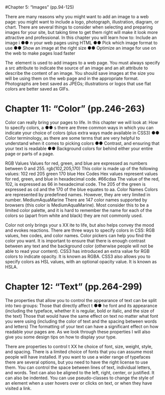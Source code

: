 #Chapter 5: “Images” (pp.94-125) 

There are many reasons why you might
want to add an image to a web page: you
might want to include a logo, photograph,
illustration, diagram, or chart.
There are several things to consider when selecting and
preparing images for your site, but taking time to get them
right will make it look more attractive and professional.
In this chapter you will learn how to:
Include an image i ●● n your web pages using HTML
●● Pick which image format to use
●● Show an image at the right size
●● Optimize an image for use on the web to make pages
load faster

The <img> element is used to add images to a
web page.
You must always specify a src attribute to indicate the
source of an image and an alt attribute to describe the
content of an image.
You should save images at the size you will be using
them on the web page and in the appropriate format.
Photographs are best saved as JPEGs; illustrations or
logos that use flat colors are better saved as GIFs.




# Chapter 11: “Color” (pp.246-263)

Color can really bring your pages to life.
In this chapter we will look at:
How to specify colors, a ●● s there are three common ways in
which you can indicate your choice of colors (plus extra
ways made available in CSS3)
●● Color terminology, as there are some terms that are very
helpful to understand when it comes to picking colors
●● Contrast, and ensuring that your text is readable
●● Background colors for behind either your entire page or
parts of a page.

RGB Values
Values for red, green, and blue
are expressed as numbers
between 0 and 255.
rgb(102,205,170)
This color is made up of the
following values:
102 red
205 green
170 blue
Hex Codes
Hex values represent values
for red, green, and blue in
hexadecimal code.
#66cdaa
The value of the red, 102, is
expressed as 66 in hexadecimal
code. The 205 of the green is
expressed as cd and the 170 of
the blue equates to aa.
Color Names
Colors are represented by
predefined names. However,
they are very limited in number.
MediumAquaMarine
There are 147 color names
supported by browsers (this
color is MediumAquaMarine).
Most consider this to be a
limited color palette, and it is
hard to remember the name for
each of the colors so (apart from
white and black) they are not
commonly used.

Color not only brings your s XX ite to life, but also helps
convey the mood and evokes reactions.
There are three ways to specify colors in CSS:
RGB values, hex codes, and color names.
Color pickers can help you find the color you want.
It is important to ensure that there is enough contrast
between any text and the background color (otherwise
people will not be able to read your content).
CSS3 has introduced an extra value for RGB colors to
indicate opacity. It is known as RGBA.
CSS3 also allows you to specify colors as HSL values,
with an optional opacity value. It is known as HSLA.




# Chapter 12: “Text” (pp.264-299)

The properties that allow you to control
the appearance of text can be split into
two groups:
Those that directly affect t ●● he font and its appearance
(including the typeface, whether it is regular, bold or italic,
and the size of the text)
Those that would have the same effect on text no matter
what font you were using (including the color of text and
the spacing between words and letters)
The formatting of your text can have a significant effect
on how readable your pages are. As we look through these
properties I will also give you some design tips on how to
display your type.


There are properties to control t XX he choice of font, size,
weight, style, and spacing.
There is a limited choice of fonts that you can assume
most people will have installed.
If you want to use a wider range of typefaces there are
several options, but you need to have the right license
to use them.
You can control the space between lines of text,
individual letters, and words. Text can also be aligned
to the left, right, center, or justified. It can also be
indented.
You can use pseudo-classes to change the style of an
element when a user hovers over or clicks on text, or
when they have visited a link.
